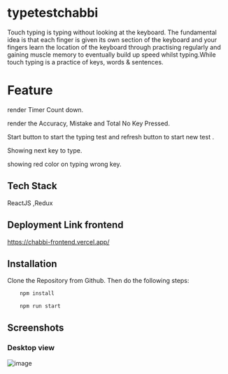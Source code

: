 # typetestchabbi

Touch typing is typing without looking at the keyboard. The fundamental idea is that each finger is given its own section of the keyboard and your fingers learn the location of the keyboard through practising
regularly and gaining muscle memory to eventually build up speed whilst typing.While touch typing is a practice of keys, words & sentences.

# Feature
render Timer Count down.

render the Accuracy, Mistake and Total No Key Pressed.

Start button to start the typing test and refresh button to start new test .

Showing next key to type.

showing red color on typing wrong key.




## Tech Stack
ReactJS ,Redux

## Deployment Link frontend
https://chabbi-frontend.vercel.app/




## Installation

Clone the Repository from Github. Then do the following steps:

```bash
    npm install

    npm run start
```
    
## Screenshots

 ### Desktop view
 ![image](https://github.com/abhiamber/typetestchabbi/assets/102507444/eb3b71b7-7ac9-4270-93ae-8b052824513a)












